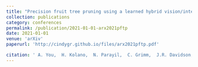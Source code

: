 ```yaml
---
title: "Precision fruit tree pruning using a learned hybrid vision/interaction controller"
collection: publications
category: conferences
permalink: /publication/2021-01-01-arx2021pftp
date: 2021-01-01
venue: 'arXiv'
paperurl: 'http://cindygr.github.io/files/arx2021pftp.pdf'

citation: ' A. You,  H. Kolano,  N. Parayil,  C. Grimm,  J.R. Davidson, '
---
```


